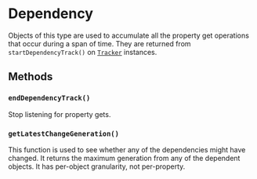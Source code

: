# Dependency

Objects of this type are used to accumulate all the property get operations that occur during a span of time.  They are returned from `startDependencyTrack()` on [`Tracker`](./tracker.md) instances.

## Methods

### `endDependencyTrack()`

Stop listening for property gets.

### `getLatestChangeGeneration()`

This function is used to see whether any of the dependencies might have changed.  It returns the maximum generation from any of the dependent objects.  It has per-object granularity, not per-property.
